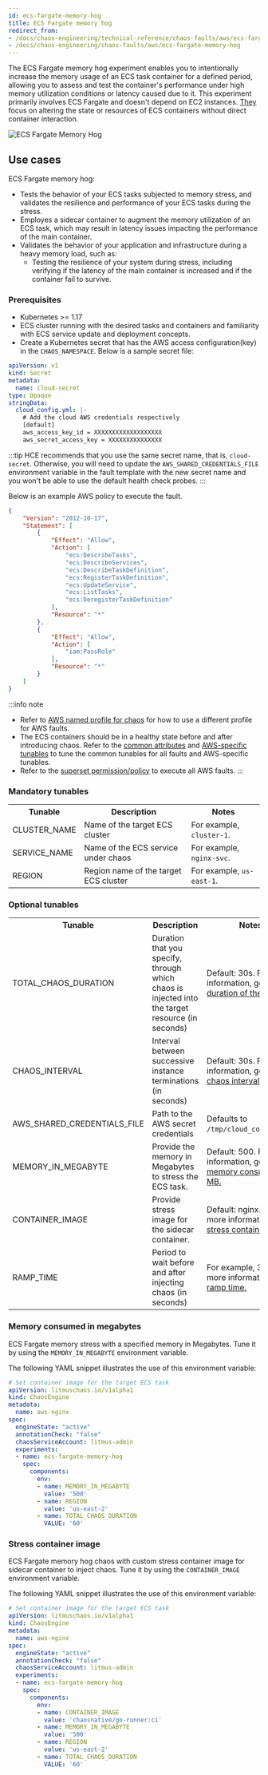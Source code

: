 ```yaml
---
id: ecs-fargate-memory-hog
title: ECS Fargate memory hog
redirect_from:
- /docs/chaos-engineering/technical-reference/chaos-faults/aws/ecs-fargate-memory-hog
- /docs/chaos-engineering/chaos-faults/aws/ecs-fargate-memory-hog
---
```


The ECS Fargate memory hog experiment enables you to intentionally increase the memory usage of an ECS task container for a defined period, allowing you to assess and test the container's performance under high memory utilization conditions or latency caused due to it.
This experiment primarily involves ECS Fargate and doesn't depend on EC2 instances. [They](/docs/chaos-engineering/use-harness-ce/chaos-faults/aws/ec2-and-serverless-faults#serverless-faults) focus on altering the state or resources of ECS containers without direct container interaction.

![ECS Fargate Memory Hog](./static/images/ecs-fargate-memory-hog.png)

## Use cases
ECS Fargate memory hog:
- Tests the behavior of your ECS tasks subjected to memory stress, and validates the resilience and performance of your ECS tasks during the stress.
- Employes a sidecar container to augment the memory utilization of an ECS task, which may result in latency issues impacting the performance of the main container.
- Validates the behavior of your application and infrastructure during a heavy memory load, such as:
  - Testing the resilience of your system during stress, including verifying if the latency of the main container is increased and if the container fail to survive.

### Prerequisites
- Kubernetes >= 1.17
- ECS cluster running with the desired tasks and containers and familiarity with ECS service update and deployment concepts.
- Create a Kubernetes secret that has the AWS access configuration(key) in the `CHAOS_NAMESPACE`. Below is a sample secret file:

```yaml
apiVersion: v1
kind: Secret
metadata:
  name: cloud-secret
type: Opaque
stringData:
  cloud_config.yml: |-
    # Add the cloud AWS credentials respectively
    [default]
    aws_access_key_id = XXXXXXXXXXXXXXXXXXX
    aws_secret_access_key = XXXXXXXXXXXXXXX
```

:::tip
HCE recommends that you use the same secret name, that is, `cloud-secret`. Otherwise, you will need to update the `AWS_SHARED_CREDENTIALS_FILE` environment variable in the fault template with the new secret name and you won't be able to use the default health check probes.
:::

Below is an example AWS policy to execute the fault.

```json
{
    "Version": "2012-10-17",
    "Statement": [
        {
            "Effect": "Allow",
            "Action": [
                "ecs:DescribeTasks",
                "ecs:DescribeServices",
                "ecs:DescribeTaskDefinition",
                "ecs:RegisterTaskDefinition",
                "ecs:UpdateService",
                "ecs:ListTasks",
                "ecs:DeregisterTaskDefinition"
            ],
            "Resource": "*"
        },
        {
            "Effect": "Allow",
            "Action": [
                "iam:PassRole"
            ],
            "Resource": "*"
        }
    ]
}
```
:::info note
- Refer to [AWS named profile for chaos](/docs/chaos-engineering/use-harness-ce/chaos-faults/aws/security-configurations/aws-switch-profile) for how to use a different profile for AWS faults.
- The ECS containers should be in a healthy state before and after introducing chaos.
Refer to the [common attributes](/docs/chaos-engineering/use-harness-ce/chaos-faults/common-tunables-for-all-faults) and [AWS-specific tunables](/docs/chaos-engineering/use-harness-ce/chaos-faults/aws-fault-tunables) to tune the common tunables for all faults and AWS-specific tunables.
- Refer to the [superset permission/policy](/docs/chaos-engineering/use-harness-ce/chaos-faults/aws/security-configurations/policy-for-all-aws-faults) to execute all AWS faults.
:::

### Mandatory tunables
  <table>
        <tr>
          <th> Tunable </th>
          <th> Description </th>
          <th> Notes </th>
        </tr>
        <tr>
          <td> CLUSTER_NAME </td>
          <td> Name of the target ECS cluster </td>
          <td> For example, <code>cluster-1</code>. </td>
        </tr>
        <tr>
          <td> SERVICE_NAME </td>
          <td> Name of the ECS service under chaos </td>
          <td> For example, <code>nginx-svc</code>. </td>
        </tr>
        <tr>
          <td> REGION </td>
          <td> Region name of the target ECS cluster</td>
          <td> For example, <code>us-east-1</code>. </td>
        </tr>
    </table>

### Optional tunables
  <table>
      <tr>
        <th> Tunable </th>
        <th> Description </th>
        <th> Notes </th>
      </tr>
      <tr>
        <td> TOTAL_CHAOS_DURATION </td>
        <td> Duration that you specify, through which chaos is injected into the target resource (in seconds) </td>
        <td> Default: 30s. For more information, go to <a href="/docs/chaos-engineering/use-harness-ce/chaos-faults/common-tunables-for-all-faults#duration-of-the-chaos"> duration of the chaos. </a></td>
      </tr>
      <tr>
        <td> CHAOS_INTERVAL </td>
        <td> Interval between successive instance terminations (in seconds)</td>
        <td> Default: 30s. For more information, go to <a href="/docs/chaos-engineering/use-harness-ce/chaos-faults/common-tunables-for-all-faults#chaos-interval"> chaos interval.</a></td>
      </tr>
      <tr>
        <td> AWS_SHARED_CREDENTIALS_FILE </td>
        <td> Path to the AWS secret credentials</td>
        <td> Defaults to <code>/tmp/cloud_config.yml</code>. </td>
      </tr>
      <tr>
        <td> MEMORY_IN_MEGABYTE </td>
        <td> Provide the memory in Megabytes to stress the ECS task. </td>
        <td> Default: 500. For more information, go to <a href="#memory-consumed-in-megabytes"> memory consumed in MB.</a> </td>
      </tr>
      <tr>
        <td> CONTAINER_IMAGE </td>
        <td> Provide stress image for the sidecar container. </td>
        <td> Default: nginx. For more information, go to <a href="#stress-container-image"> stress container image.</a> </td>
      </tr>
      <tr>
        <td> RAMP_TIME </td>
        <td> Period to wait before and after injecting chaos (in seconds)  </td>
        <td> For example, 30 s. For more information, go to <a href="/docs/chaos-engineering/use-harness-ce/chaos-faults/common-tunables-for-all-faults#ramp-time"> ramp time. </a></td>
      </tr>
    </table>


### Memory consumed in megabytes

ECS Fargate memory stress with a specified memory in Megabytes. Tune it by using the `MEMORY_IN_MEGABYTE` environment variable.

The following YAML snippet illustrates the use of this environment variable:

[embedmd]:# (./static/manifests/ecs-fargate-memory-hog/memory.yaml yaml)
```yaml
# Set container image for the target ECS task
apiVersion: litmuschaos.io/v1alpha1
kind: ChaosEngine
metadata:
  name: aws-nginx
spec:
  engineState: "active"
  annotationCheck: "false"
  chaosServiceAccount: litmus-admin
  experiments:
  - name: ecs-fargate-memory-hog
    spec:
      components:
        env:
        - name: MEMORY_IN_MEGABYTE
          value: '500'
        - name: REGION
          value: 'us-east-2'
        - name: TOTAL_CHAOS_DURATION
          VALUE: '60'
```

### Stress container image

ECS Fargate memory hog chaos with custom stress container image for sidecar container to inject chaos. Tune it by using the `CONTAINER_IMAGE` environment variable.

The following YAML snippet illustrates the use of this environment variable:

[embedmd]:# (./static/manifests/ecs-fargate-memory-hog/image.yaml yaml)
```yaml
# Set container image for the target ECS task
apiVersion: litmuschaos.io/v1alpha1
kind: ChaosEngine
metadata:
  name: aws-nginx
spec:
  engineState: "active"
  annotationCheck: "false"
  chaosServiceAccount: litmus-admin
  experiments:
  - name: ecs-fargate-memory-hog
    spec:
      components:
        env:
        - name: CONTAINER_IMAGE
          value: 'chaosnative/go-runner:ci'
        - name: MEMORY_IN_MEGABYTE
          value: '500'
        - name: REGION
          value: 'us-east-2'
        - name: TOTAL_CHAOS_DURATION
          VALUE: '60'
```
